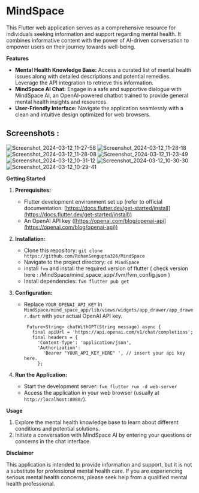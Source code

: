 # MindSpace 

This Flutter web application serves as a comprehensive resource for individuals seeking information and support regarding mental health. It combines informative content with the power of AI-driven conversation to empower users on their journey towards well-being.

**Features**

- **Mental Health Knowledge Base:** Access a curated list of mental health issues along with detailed descriptions and potential remedies. Leverage the API integration to retrieve this information.
- **MindSpace AI Chat:** Engage in a safe and supportive dialogue with MindSpace AI, an OpenAI-powered chatbot trained to provide general mental health insights and resources.
- **User-Friendly Interface:** Navigate the application seamlessly with a clean and intuitive design optimized for web browsers.

## Screenshots :
![Screenshot_2024-03-12_11-27-58](https://github.com/RohanSengupta326/MindSpace/assets/64458868/de44bd57-eca0-4124-85b6-9e94564ac119)
![Screenshot_2024-03-12_11-28-18](https://github.com/RohanSengupta326/MindSpace/assets/64458868/1249a149-792a-4541-b5c4-eb67aa5b2f90)
![Screenshot_2024-03-12_11-28-08](https://github.com/RohanSengupta326/MindSpace/assets/64458868/92f8ba91-fae0-4c2f-bc4c-c261af0e49f0)
![Screenshot_2024-03-12_11-23-49](https://github.com/RohanSengupta326/MindSpace/assets/64458868/a6840516-b211-4247-b3e2-1e231760d8ba)
![Screenshot_2024-03-12_10-31-12](https://github.com/RohanSengupta326/MindSpace/assets/64458868/4d13c238-aeb2-4061-ae16-8c8559f09030)
![Screenshot_2024-03-12_10-30-30](https://github.com/RohanSengupta326/MindSpace/assets/64458868/eb426e61-e507-43ac-b639-39561cdcd499)
![Screenshot_2024-03-12_10-29-41](https://github.com/RohanSengupta326/MindSpace/assets/64458868/35a9540f-c52f-47e5-acc4-50533e43c61e)



**Getting Started**

1. **Prerequisites:**
   - Flutter development environment set up (refer to official documentation: [https://docs.flutter.dev/get-started/install](https://docs.flutter.dev/get-started/install))
   - An OpenAI API key ([https://openai.com/blog/openai-api](https://openai.com/blog/openai-api))

2. **Installation:**
   - Clone this repository: `git clone https://github.com/RohanSengupta326/MindSpace`
   - Navigate to the project directory: `cd MindSpace`
   - install ` fvm ` and install the required version of flutter ( check version here : /MindSpace/mind_space_app/.fvm/fvm_config.json )
   - Install dependencies: `fvm flutter pub get`

3. **Configuration:**
   - Replace `YOUR_OPENAI_API_KEY` in `MindSpace/mind_space_app/lib/views/widgets/app_drawer/app_drawer.dart` with your actual OpenAI API key.
     ```
      Future<String> chatWithGPT(String message) async {
        final apiUrl = 'https://api.openai.com/v1/chat/completions';
        final headers = {
          'Content-Type': 'application/json',
          'Authorization':
            'Bearer "YOUR_API_KEY_HERE" ', // insert your api key here. 
          };
     ```

4. **Run the Application:**
   - Start the development server: `fvm flutter run -d web-server`
   - Access the application in your web browser (usually at `http://localhost:8080/`).

**Usage**

1. Explore the mental health knowledge base to learn about different conditions and potential solutions.
2. Initiate a conversation with MindSpace AI by entering your questions or concerns in the chat interface.

**Disclaimer**

This application is intended to provide information and support, but it is not a substitute for professional mental health care. If you are experiencing serious mental health concerns, please seek help from a qualified mental health professional.


